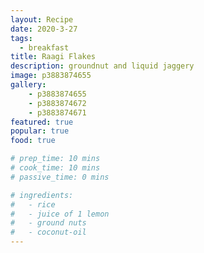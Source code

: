 ```yaml
---
layout: Recipe
date: 2020-3-27
tags:
  - breakfast
title: Raagi Flakes
description: groundnut and liquid jaggery
image: p3883874655
gallery:
    - p3883874655
    - p3883874672
    - p3883874671
featured: true
popular: true
food: true

# prep_time: 10 mins
# cook_time: 10 mins
# passive_time: 0 mins

# ingredients:
#   - rice
#   - juice of 1 lemon
#   - ground nuts
#   - coconut-oil
---
```




